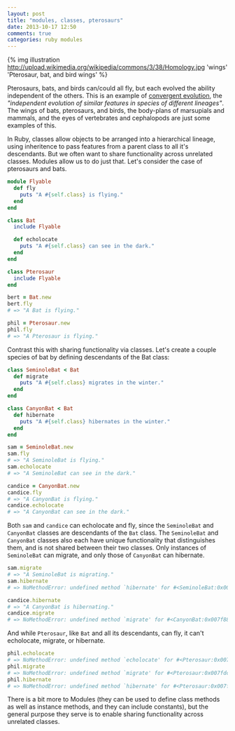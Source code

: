 ```yaml
---
layout: post
title: "modules, classes, pterosaurs"
date: 2013-10-17 12:50
comments: true
categories: ruby modules
---
```

{% img illustration http://upload.wikimedia.org/wikipedia/commons/3/38/Homology.jpg 'wings' 'Pterosaur, bat, and bird wings' %}

Pterosaurs, bats, and birds can/could all fly, but each evolved the ability independent of the others. This is an example of [convergent evolution](http://en.wikipedia.org/wiki/Convergent_evolution), the *"independent evolution of similar features in species of different lineages"*. The wings of bats, pterosaurs, and birds, the body-plans of marsupials and mammals, and the eyes of vertebrates and cephalopods are just some examples of this.

In Ruby, classes allow objects to be arranged into a hierarchical lineage, using inheritence to pass features from a parent class to all it's descendants. But we often want to share functionality across unrelated classes. Modules allow us to do just that. Let's consider the case of pterosaurs and bats.

``` ruby
module Flyable
  def fly
    puts "A #{self.class} is flying."
  end
end

class Bat
  include Flyable

  def echolocate
    puts "A #{self.class} can see in the dark."
  end
end

class Pterosaur
  include Flyable
end

bert = Bat.new
bert.fly
# => "A Bat is flying."

phil = Pterosaur.new
phil.fly
# => "A Pterosaur is flying."
```

Contrast this with sharing functionality via classes. Let's create a couple species of bat by defining descendants of the Bat class:

``` ruby
class SeminoleBat < Bat
  def migrate
    puts "A #{self.class} migrates in the winter."
  end
end

class CanyonBat < Bat
  def hibernate
    puts "A #{self.class} hibernates in the winter."
  end
end

sam = SeminoleBat.new
sam.fly
# => "A SeminoleBat is flying."
sam.echolocate
# => "A SeminoleBat can see in the dark."

candice = CanyonBat.new
candice.fly
# => "A CanyonBat is flying."
candice.echolocate
# => "A CanyonBat can see in the dark."
```

Both `sam` and `candice` can echolocate and fly, since the `SeminoleBat` and `CanyonBat` classes are descendants of the `Bat` class. The `SeminoleBat` and `CanyonBat` classes also each have unique functionality that distinguishes them, and is not shared between their two classes. Only instances of `SeminoleBat` can migrate, and only those of `CanyonBat` can hibernate.

``` ruby
sam.migrate
# => "A SeminoleBat is migrating."
sam.hibernate
# => NoMethodError: undefined method `hibernate' for #<SeminoleBat:0x007f88fe006228>

candice.hibernate
# => "A CanyonBat is hibernating."
candice.migrate
# => NoMethodError: undefined method `migrate' for #<CanyonBat:0x007f88fe807c38>
```

And while `Pterosaur`, like `Bat` and all its descendants, can fly, it can't echolocate, migrate, or hibernate.

``` ruby
phil.echolocate
# => NoMethodError: undefined method `echolocate' for #<Pterosaur:0x007fdcbc082eb0>
phil.migrate
# => NoMethodError: undefined method `migrate' for #<Pterosaur:0x007fdcbc082eb0>
phil.hibernate
# => NoMethodError: undefined method `hibernate' for #<Pterosaur:0x007fdcbc082eb0>
```

There is a bit more to Modules (they can be used to define class methods as well as instance methods, and they can include constants), but the general purpose they serve is to enable sharing functionality across unrelated classes.
